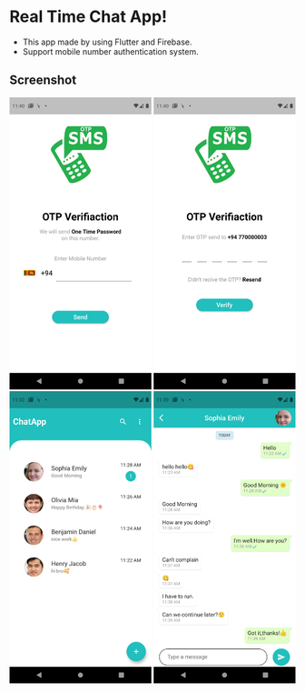# Real Time Chat App!
 - This app made by using Flutter and Firebase.
 - Support mobile number authentication  system.
 
## Screenshot
<img src="https://github.com/imashaWe/assets/blob/main/s1.png" width="250">
<img src="https://github.com/imashaWe/assets/blob/main/s2.png" width="250">
<img src="https://github.com/imashaWe/assets/blob/main/s3.png" width="250">
<img src="https://github.com/imashaWe/assets/blob/main/s4.png" width="250">
